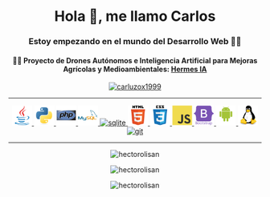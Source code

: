 <h1 align="center">Hola 👋, me llamo Carlos</h1>
<h3 align="center">Estoy empezando en el mundo del Desarrollo Web 🧑‍💻</h3>

<h4 align="center">🌲🧠 Proyecto de Drones Autónomos e Inteligencia Artificial para Mejoras Agrícolas y Medioambientales: <a href="http://hermes-ia.com/" target="_blank" color="333B4B">Hermes IA</a> </h4>

<p align="center"> <a href="www.linkedin.com/in/carlos-escolar/" target="_blank"><img src="https://img.shields.io/badge/LinkedIn-333B4B?style=for-the-badge&logo=linkedin&logoColor=white" alt="carluzox1999"/> </a> </p>

<hr/>
<p align="center">
<a href="https://www.java.com" target="_blank" rel="noreferrer"> <img src="https://raw.githubusercontent.com/devicons/devicon/master/icons/java/java-original.svg" alt="java" width="40" height="40"/> </a>
<a href="https://www.python.org" target="_blank" rel="noreferrer"> <img src="https://raw.githubusercontent.com/devicons/devicon/master/icons/python/python-original.svg" alt="python" width="40" height="40"/> </a> 
<a href="https://www.php.net" target="_blank" rel="noreferrer"> <img src="https://raw.githubusercontent.com/devicons/devicon/master/icons/php/php-original.svg" alt="php" width="40" height="40"/> </a> 
<a href="https://www.mysql.com/" target="_blank" rel="noreferrer"> <img src="https://raw.githubusercontent.com/devicons/devicon/master/icons/mysql/mysql-original-wordmark.svg" alt="mysql" width="40" height="40"/> </a> 
<a href="https://www.sqlite.org/" target="_blank" rel="noreferrer"> <img src="https://www.vectorlogo.zone/logos/sqlite/sqlite-icon.svg" alt="sqlite" width="40" height="40"/> </a>
<a href="https://www.w3.org/html/" target="_blank" rel="noreferrer"> <img src="https://raw.githubusercontent.com/devicons/devicon/master/icons/html5/html5-original-wordmark.svg" alt="html5" width="40" height="40"/> </a> 
<a href="https://www.w3schools.com/css/" target="_blank" rel="noreferrer"> <img src="https://raw.githubusercontent.com/devicons/devicon/master/icons/css3/css3-original-wordmark.svg" alt="css3" width="40" height="40"/> </a>
<a href="https://developer.mozilla.org/en-US/docs/Web/JavaScript" target="_blank" rel="noreferrer"> <img src="https://raw.githubusercontent.com/devicons/devicon/master/icons/javascript/javascript-original.svg" alt="javascript" width="40" height="40"/> </a> 
<a href="https://getbootstrap.com" target="_blank" rel="noreferrer"> <img src="https://raw.githubusercontent.com/devicons/devicon/master/icons/bootstrap/bootstrap-plain-wordmark.svg" alt="bootstrap" width="40" height="40"/> </a> 
<a href="https://developer.android.com" target="_blank" rel="noreferrer"> <img src="https://raw.githubusercontent.com/devicons/devicon/master/icons/android/android-original-wordmark.svg" alt="android" width="40" height="40"/> </a> 
<a href="https://www.linux.org/" target="_blank" rel="noreferrer"> <img src="https://raw.githubusercontent.com/devicons/devicon/master/icons/linux/linux-original.svg" alt="linux" width="40" height="40"/> </a> 
<a href="https://git-scm.com/" target="_blank" rel="noreferrer"> <img src="https://www.vectorlogo.zone/logos/git-scm/git-scm-icon.svg" alt="git" width="40" height="40"/> </a>
</p>

<hr/>

<p align="center"> <img src="https://github-readme-stats.vercel.app/api/top-langs?username=hectorOliSan&theme=dark&show_icons=true&locale=es&layout=compact&line_height=20&bg_color=00000000" alt="hectorolisan"/> </p>

<p align="center"> <img src="https://github-readme-stats.vercel.app/api?username=hectorolisan&show_icons=true&locale=es&line_height=20&title_color=333B4B&hide_title=true&icon_color=333B4B&bg_color=00000000&text_color=FFFFFF" alt="hectorolisan" /></p>

<p align="center"> <img src="https://github-readme-streak-stats.herokuapp.com?user=hectorolisan&locale=es&theme=dark&date_format=j%20M%5B%20Y%5D&background=00000000&fire=333B4B&ring=333B4B&currStreakLabel=333B4B" alt="hectorolisan" /></p>

